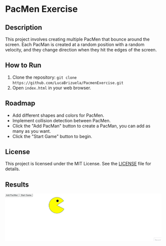 # PacMen Exercise

## Description
This project involves creating multiple PacMen that bounce around the screen. Each PacMan is created at a random position with a random velocity, and they change direction when they hit the edges of the screen.

## How to Run
1. Clone the repository: `git clone https://github.com/LucaBrizuela/PacmenExercise.git`
2. Open `index.html` in your web browser.

## Roadmap
- Add different shapes and colors for PacMen.
- Implement collision detection between PacMen.
- Click the "Add PacMan" button to create a PacMan, you can add as many as you want.
- Click the "Start Game" button to begin.

## License
This project is licensed under the MIT License. See the [LICENSE](https://github.com/LucaBrizuela/PacMenExercise/blob/main/LICENSE) file for details.

## Results

![Pacmen](pacmen-exercise-gif.gif)
